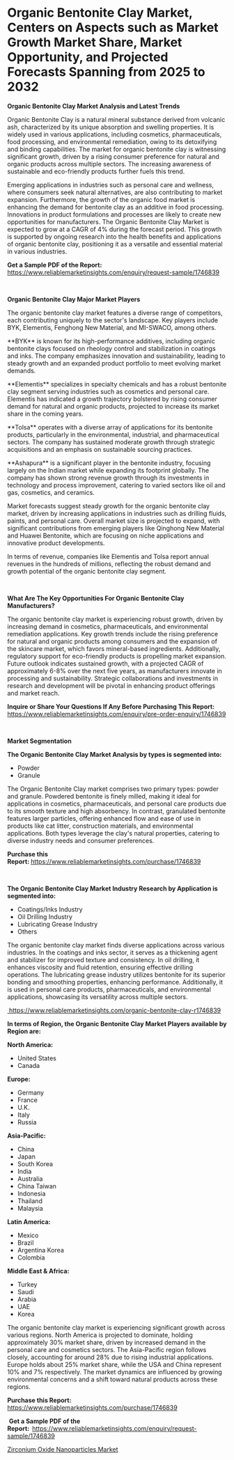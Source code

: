<p><h1>Organic Bentonite Clay Market, Centers on Aspects such as Market Growth Market Share, Market Opportunity, and Projected Forecasts Spanning from 2025 to 2032</h1></p><p><strong>Organic Bentonite Clay Market Analysis and Latest Trends</strong></p>
<p><p>Organic Bentonite Clay is a natural mineral substance derived from volcanic ash, characterized by its unique absorption and swelling properties. It is widely used in various applications, including cosmetics, pharmaceuticals, food processing, and environmental remediation, owing to its detoxifying and binding capabilities. The market for organic bentonite clay is witnessing significant growth, driven by a rising consumer preference for natural and organic products across multiple sectors. The increasing awareness of sustainable and eco-friendly products further fuels this trend.</p><p>Emerging applications in industries such as personal care and wellness, where consumers seek natural alternatives, are also contributing to market expansion. Furthermore, the growth of the organic food market is enhancing the demand for bentonite clay as an additive in food processing. Innovations in product formulations and processes are likely to create new opportunities for manufacturers. The Organic Bentonite Clay Market is expected to grow at a CAGR of 4% during the forecast period. This growth is supported by ongoing research into the health benefits and applications of organic bentonite clay, positioning it as a versatile and essential material in various industries.</p></p>
<p><strong>Get a Sample PDF of the Report:&nbsp;</strong> <a href="https://www.reliablemarketinsights.com/enquiry/request-sample/1746839?utm_campaign=3085&utm_medium=2&utm_source=Github&utm_content=ia&utm_term=01042025&utm_id=organic-bentonite-clay">https://www.reliablemarketinsights.com/enquiry/request-sample/1746839</a></p>
<p>&nbsp;</p>
<p><strong>Organic Bentonite Clay Major Market Players</strong></p>
<p><p>The organic bentonite clay market features a diverse range of competitors, each contributing uniquely to the sector's landscape. Key players include BYK, Elementis, Fenghong New Material, and MI-SWACO, among others. </p><p>**BYK** is known for its high-performance additives, including organic bentonite clays focused on rheology control and stabilization in coatings and inks. The company emphasizes innovation and sustainability, leading to steady growth and an expanded product portfolio to meet evolving market demands.</p><p>**Elementis** specializes in specialty chemicals and has a robust bentonite clay segment serving industries such as cosmetics and personal care. Elementis has indicated a growth trajectory bolstered by rising consumer demand for natural and organic products, projected to increase its market share in the coming years.</p><p>**Tolsa** operates with a diverse array of applications for its bentonite products, particularly in the environmental, industrial, and pharmaceutical sectors. The company has sustained moderate growth through strategic acquisitions and an emphasis on sustainable sourcing practices.</p><p>**Ashapura** is a significant player in the bentonite industry, focusing largely on the Indian market while expanding its footprint globally. The company has shown strong revenue growth through its investments in technology and process improvement, catering to varied sectors like oil and gas, cosmetics, and ceramics.</p><p>Market forecasts suggest steady growth for the organic bentonite clay market, driven by increasing applications in industries such as drilling fluids, paints, and personal care. Overall market size is projected to expand, with significant contributions from emerging players like Qinghong New Material and Huawei Bentonite, which are focusing on niche applications and innovative product developments.</p><p>In terms of revenue, companies like Elementis and Tolsa report annual revenues in the hundreds of millions, reflecting the robust demand and growth potential of the organic bentonite clay segment.</p></p>
<p>&nbsp;</p>
<p><strong>What Are The Key Opportunities For Organic Bentonite Clay Manufacturers?</strong></p>
<p><p>The organic bentonite clay market is experiencing robust growth, driven by increasing demand in cosmetics, pharmaceuticals, and environmental remediation applications. Key growth trends include the rising preference for natural and organic products among consumers and the expansion of the skincare market, which favors mineral-based ingredients. Additionally, regulatory support for eco-friendly products is propelling market expansion. Future outlook indicates sustained growth, with a projected CAGR of approximately 6-8% over the next five years, as manufacturers innovate in processing and sustainability. Strategic collaborations and investments in research and development will be pivotal in enhancing product offerings and market reach.</p></p>
<p><strong>Inquire or Share Your Questions If Any Before Purchasing This Report:</strong> <a href="https://www.reliablemarketinsights.com/enquiry/pre-order-enquiry/1746839?utm_campaign=3085&utm_medium=2&utm_source=Github&utm_content=ia&utm_term=01042025&utm_id=organic-bentonite-clay">https://www.reliablemarketinsights.com/enquiry/pre-order-enquiry/1746839</a></p>
<p>&nbsp;</p>
<p><strong>Market Segmentation</strong></p>
<p><strong>The Organic Bentonite Clay Market Analysis by types is segmented into:</strong></p>
<p><ul><li>Powder</li><li>Granule</li></ul></p>
<p><p>The Organic Bentonite Clay market comprises two primary types: powder and granule. Powdered bentonite is finely milled, making it ideal for applications in cosmetics, pharmaceuticals, and personal care products due to its smooth texture and high absorbency. In contrast, granulated bentonite features larger particles, offering enhanced flow and ease of use in products like cat litter, construction materials, and environmental applications. Both types leverage the clay's natural properties, catering to diverse industry needs and consumer preferences.</p></p>
<p><strong>Purchase this Report:&nbsp;</strong><a href="https://www.reliablemarketinsights.com/purchase/1746839?utm_campaign=3085&utm_medium=2&utm_source=Github&utm_content=ia&utm_term=01042025&utm_id=organic-bentonite-clay">https://www.reliablemarketinsights.com/purchase/1746839</a></p>
<p>&nbsp;</p>
<p><strong>The Organic Bentonite Clay Market Industry Research by Application is segmented into:</strong></p>
<p><ul><li>Coatings/Inks Industry</li><li>Oil Drilling Industry</li><li>Lubricating Grease Industry</li><li>Others</li></ul></p>
<p><p>The organic bentonite clay market finds diverse applications across various industries. In the coatings and inks sector, it serves as a thickening agent and stabilizer for improved texture and consistency. In oil drilling, it enhances viscosity and fluid retention, ensuring effective drilling operations. The lubricating grease industry utilizes bentonite for its superior bonding and smoothing properties, enhancing performance. Additionally, it is used in personal care products, pharmaceuticals, and environmental applications, showcasing its versatility across multiple sectors.</p></p>
<p><a href="https://www.reliablemarketinsights.com/organic-bentonite-clay-r1746839?utm_campaign=3085&utm_medium=2&utm_source=Github&utm_content=ia&utm_term=01042025&utm_id=organic-bentonite-clay">&nbsp;https://www.reliablemarketinsights.com/organic-bentonite-clay-r1746839</a></p>
<p><strong>In terms of Region, the Organic Bentonite Clay Market Players available by Region are:</strong></p>
<p>
    <p> <strong> North America: </strong>
        <ul>
            <li>United States</li>
            <li>Canada</li>
        </ul>
        </p> 
    <p> <strong> Europe: </strong>
        <ul>
            <li>Germany</li>
            <li>France</li>
            <li>U.K.</li>
            <li>Italy</li>
            <li>Russia</li>
        </ul>
        </p> 
    <p> <strong> Asia-Pacific: </strong>
        <ul>
            <li>China</li>
            <li>Japan</li>
            <li>South Korea</li>
            <li>India</li>
            <li>Australia</li>
            <li>China Taiwan</li>
            <li>Indonesia</li>
            <li>Thailand</li>
            <li>Malaysia</li>
        </ul>
        </p> 
    <p> <strong> Latin America: </strong>
        <ul>
            <li>Mexico</li>
            <li>Brazil</li>
            <li>Argentina Korea</li>
            <li>Colombia</li>
        </ul>
        </p> 
    <p> <strong> Middle East & Africa: </strong>
        <ul>
            <li>Turkey</li>
            <li>Saudi</li>
            <li>Arabia</li>
            <li>UAE</li>
            <li>Korea</li>
        </ul>
    </p>
    </p>
<p><p>The organic bentonite clay market is experiencing significant growth across various regions. North America is projected to dominate, holding approximately 30% market share, driven by increased demand in the personal care and cosmetics sectors. The Asia-Pacific region follows closely, accounting for around 28% due to rising industrial applications. Europe holds about 25% market share, while the USA and China represent 10% and 7% respectively. The market dynamics are influenced by growing environmental concerns and a shift toward natural products across these regions.</p></p>
<p><strong>Purchase this Report: </strong><a href="https://www.reliablemarketinsights.com/purchase/1746839?utm_campaign=3085&utm_medium=2&utm_source=Github&utm_content=ia&utm_term=01042025&utm_id=organic-bentonite-clay">https://www.reliablemarketinsights.com/purchase/1746839</a></p>
<p>&nbsp;<strong>Get a Sample PDF of the Report:&nbsp;&nbsp;</strong><a href="https://www.reliablemarketinsights.com/enquiry/request-sample/1746839?utm_campaign=3085&utm_medium=2&utm_source=Github&utm_content=ia&utm_term=01042025&utm_id=organic-bentonite-clay">https://www.reliablemarketinsights.com/enquiry/request-sample/1746839</a></p>
<p><strong></strong></p>
<p><p><a href="https://github.com/xalatieusope/Market-Research-Report-List-1/blob/main/zirconium-oxide-nanoparticles-market.md?utm_campaign=3085&utm_medium=2&utm_source=Github&utm_content=ia&utm_term=01042025&utm_id=organic-bentonite-clay">Zirconium Oxide Nanoparticles Market</a></p></p>